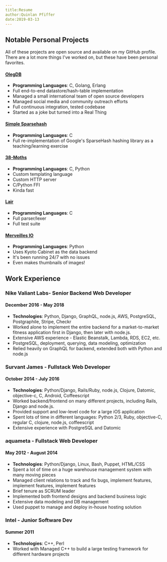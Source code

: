 ```yaml
---
title:Resume
author:Quinlan Pfiffer
date:2019-03-13
---
```


## Notable Personal Projects

All of these projects are open source and available on my GitHub profile. There
are a lot more things I've worked on, but these have been personal favorites.

#### [OlegDB](http://olegdb.org/)

* __Programming Languages__: C, Golang, Erlang
* Full end-to-end datastore/hash-table implementation
* Managed a small international team of open source developers
* Managed social media and community outreach efforts
* Full continuous integration, tested codebase
* Started as a joke but turned into a Real Thing

#### [Simple Sparsehash](https://github.com/qpfiffer/Simple-Sparsehash)

* __Programming Languages__: C
* Full re-implementation of Google's SparseHash hashing library as a teaching/learning exercise

#### [38-Moths](https://github.com/qpfiffer/38-Moths)

* __Programming Languages__: C, Python
* Custom templating language
* Custom HTTP server
* C/Python FFI
* Kinda fast

#### [Lair](https://github.com/qpfiffer/lair)

* __Programming Languages__: C
* Full parser/lexer
* Full test suite

#### [Merveilles IO](https://github.com/qpfiffer/merveilles_io)

* __Programming Languages__: Python 
* Uses Kyoto Cabinet as the data backend
* It's been running 24/7 with no issues
* Even makes thumbnails of images!

## Work Experience
 
### Nike Valiant Labs- Senior Backend Web Developer
 
#### December 2016 - May 2018

* __Technologies__: Python, Django, GraphQL, node.js, AWS, PostgreSQL, Postgraphile, Stripe, Checkr
* Worked alone to implement the entire backend for a market-to-market fitness application first in Django, then later with node.js.
* Extensive AWS experience - Elastic Beanstalk, Lambda, RDS, EC2, etc.
* PostgreSQL, deployment, querying, data modeling, optimization
* Relied heavily on GraphQL for backend, extended both with Python and node.js

### Survant James - Fullstack Web Developer
 
#### October 2014 - July 2016

* __Technologies__: Python/Django, Rails/Ruby, node.js, Clojure, Datomic, objective-c, C, Android, Coffeescript
* Worked backend/frontend on many different projects, including Rails, Django and node.js.
* Provided support and low-level code for a large iOS application
* Spent lots of time in different languages: Python 2/3, Ruby, objective-C, regular C, clojure, node.js, coffeescript
* Extensive experience with PostgreSQL and Datomic

### aquameta - Fullstack Web Developer
 
#### May 2012 - August 2014

* __Technologies__: Python/Django, Linux, Bash, Puppet, HTML/CSS
* Spent a lot of time on a huge warehouse management system with many moving pieces
* Managed client relations to track and fix bugs, implement features, implement features, implement features
* Brief tenure as SCRUM leader
* Implemented both frontend designs and backend business logic
* Extensive data modeling and DB management
* Used puppet to manage and deploy in-house hosting solution

### Intel - Junior Software Dev

#### Summer 2011

* __Technologies__: C++, Perl
* Worked with Managed C++ to build a large testing framework for different hardware projects
